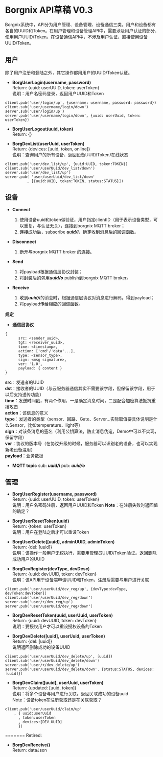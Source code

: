 Borgnix API草稿 V0.3
===================

Borgnix系统中，API分为用户管理、设备管理、设备通信三类。用户和设备都有各自的UUID和Token。在用户管理和设备管理API中，需要涉及用户认证的部分，使用用户UUID/Token。在设备通信API中，不涉及用户认证，直接使用设备UUID/Token。

用户
------------
除了用户注册和登陆之外，其它操作都用用户的UUID/Token认证。

- **BorgUserLogin(username, password)**  
Return: {uuid: userUUID, token: userToken}  
说明：用户名密码登录，返回用户UUID和Token  
```
client.pub('user/login/up', {username: username, password: password})
client.sub('user/username/login/down')
server.sub('user/login/up')
server.pub('user/username/login/down', {uuid: userUuid, token: userToken})
```

- **BorgUserLogout(uuid, token)**  
Return: {}  


- **BorgDevList(userUuid, userToken)**  
Return: {devices: [uuid, token, online]}  
说明：查询用户的所有设备，返回设备UUID/Token/在线状态  
```
client.pub('user/dev_list/up', {uuid:UUID, token:TOKEN})
client.sub('user/userUuid/dev_list/down')
server.sub('user/dev_list/up')
server.pub( 'user/userUuid/dev_list/down'
          , [{uuid:UUID, token:TOKEN, status:STATUS}])
```


设备
------------


- **Connect**

  1. 使用设备uuid和token做验证，用户指定clientID（用于表示设备类型，可以重复，与认证无关），连接到borgnix MQTT broker；
  2. 连接成功后，subscribe ***uuid/i***，确定收到消息后的回调函数。

- **Disconnect**

  1. 断开与borgnix MQTT broker 的连接。

- **Send**

  1. 将payload根据通信层协议封装；
  2. 将封装后的包用***uuid/o*** publish到borgnix MQTT broker。

- **Receive**

  1. 收到***uuid/i***的消息时，根据通信层协议对消息进行解码，得到payload；
  2. 将payload传给相应的回调函数。

**规定**
- **通信层协议**
```
{
      src: <sender_uuid>,
      tgt: <receiver_uuid>,
      time: <timestamp>,
      action: ['cmd'/'data'...],
      type: <sensor_type>,
      sign: <msg signature>,
      ver: '1.0',
      payload: { content }
}
```
**src**：发送者的UUID  
**dst**：接收者的UUID（与云服务器通信其实不需要该字段，但保留该字段，用于以后支持透传功能）  
**time**：发送时间戳，有两个作用，一是确定消息时间，二是配合加密算法抵抗重播攻击  
**action**：该信息的意义  
**type**：发送者的类型（sensor、回路、Gate、Server...实际取值要具体说明是什么Sensor，比如temperature、light等）  
**sign**：对该条消息的签名（利用公钥算法，防止消息伪造，Demo中可以不实现，保留字段）  
**ver**：协议的版本号（在协议升级的时候，服务器可以识别老的设备，也可以实现新老设备混用）  
**payload**：业务数据

- **MQTT topic**
  sub: ***uuid/i***
  pub: ***uuid/o***

管理
-----


- **BorgUserRegister(username, password)**  
  Return: {uuid: userUUID, token: userToken}  
  说明：用户名密码注册，返回用户UUID和Token
  **Note**：在注册失败时返回值的确定？


- **BorgUserResetToken(uuid)**  
Return: {token: userToken}  
说明：用户在登陆之后才可以重设Token  


- **BorgUserDelete([uuid], adminUUID, adminToken)**  
Return: {del: [uuid]}  
说明：该操作一般用户无权执行，需要用管理员UUID/Token验证。返回删除成功用户的UUID  

- **BorgDevRegister(devType, devDesc)**  
Return: {uuid: devUUID, token: devToken}  
说明：该API用于设备端申请UUID和Token，注册后需要与用户进行关联   
```
client.pub('user/userUuid/dev_reg/up', {devType:devType, devToken:devToken})
client.sub('user/userUuid/dev_reg/down')
server.sub('user/+/dev_reg/up')
server.pub('user/userUuid/dev_reg/down')
```

- **BorgDevResetToken(uuid, userUuid, userToken)**  
Return: {uuid: devUUID, token: devToken}  
说明：要授权用户才可以重设授权设备的Token  

- **BorgDevDelete([uuid], userUuid, userToken)**  
Return: {del: [uuid]}  
说明返回删除成功的设备UUID  
```
client.pub('user/userUuid/dev_delete/up', [uuid])
client.sub('user/userUuid/dev_delete/down')
server.sub('user/+/dev_delete/up')
server.pub('user/userUuid/dev_delete/down', {status:STATUS, devices:[uuid]})
```

- **BorgDevClaim([uuid], userUuid, userToken)**  
Return: {updated: [uuid, token]}  
说明：将多个设备与用户进行关联，返回关联成功的设备uuid  
Note：设备token在注册获取还是在关联获取？
```
client.pub('user/userUuid/claim/up'
    , { uuid:userUuid
      , token:userToken
      , devices:[DEV_UUID]
      })
```
=======
Retired:
- **BorgDevReceive()**  
Return: dataJson  

